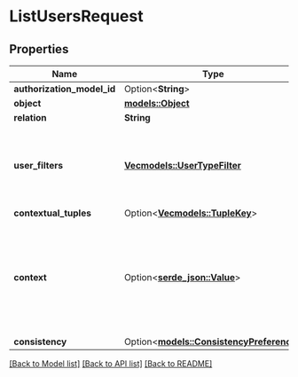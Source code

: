 # ListUsersRequest

## Properties

Name | Type | Description | Notes
------------ | ------------- | ------------- | -------------
**authorization_model_id** | Option<**String**> |  | [optional]
**object** | [**models::Object**](Object.md) |  | 
**relation** | **String** |  | 
**user_filters** | [**Vec<models::UserTypeFilter>**](UserTypeFilter.md) | The type of results returned. Only accepts exactly one value. | 
**contextual_tuples** | Option<[**Vec<models::TupleKey>**](TupleKey.md)> |  | [optional]
**context** | Option<[**serde_json::Value**](.md)> | Additional request context that will be used to evaluate any ABAC conditions encountered in the query evaluation. | [optional]
**consistency** | Option<[**models::ConsistencyPreference**](ConsistencyPreference.md)> |  | [optional]

[[Back to Model list]](../README.md#documentation-for-models) [[Back to API list]](../README.md#documentation-for-api-endpoints) [[Back to README]](../README.md)



